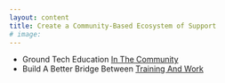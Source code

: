 ```yaml
---
layout: content
title: Create a Community-Based Ecosystem of Support
# image:
---
```


- Ground Tech Education [In The Community](10-community-support.html)
- Build A Better Bridge Between [Training And Work](20-training-work.html)
